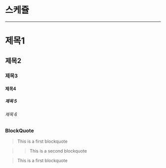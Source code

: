 # 스케쥴

---
# 제목1

## 제목2

### 제목3

#### 제목4

##### 제목 5

###### 제목 6

### BlockQuote
> This is a first blockquote

> > This is a second blockquote

> This is a first blockquote 